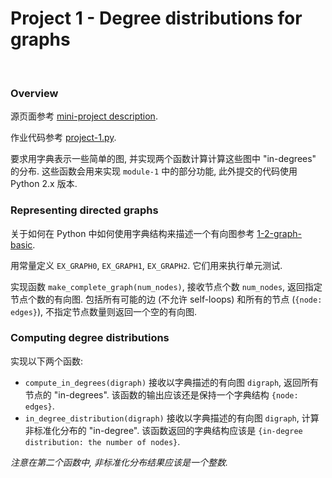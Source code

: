 # Project 1 - Degree distributions for graphs

<br>

### Overview

源页面参考 [mini-project description](https://class.coursera.org/algorithmicthink-001/wiki/graph_degree).

作业代码参考 [project-1.py]().

要求用字典表示一些简单的图, 并实现两个函数计算计算这些图中 "in-degrees" 的分布.
这些函数会用来实现 `module-1` 中的部分功能, 此外提交的代码使用 Python 2.x 版本.

### Representing directed graphs

关于如何在 Python 中如何使用字典结构来描述一个有向图参考 [1-2-graph-basic]().

用常量定义 `EX_GRAPH0`, `EX_GRAPH1`, `EX_GRAPH2`. 它们用来执行单元测试.

实现函数 `make_complete_graph(num_nodes)`, 接收节点个数 `num_nodes`, 返回指定节点个数的有向图. 包括所有可能的边 (不允许 self-loops) 和所有的节点 (`{node: edges}`),
不指定节点数量则返回一个空的有向图.

### Computing degree distributions

实现以下两个函数:

- `compute_in_degrees(digraph)` 接收以字典描述的有向图 `digraph`, 返回所有节点的 "in-degrees". 该函数的输出应该还是保持一个字典结构 `{node: edges}`.
- `in_degree_distribution(digraph)` 接收以字典描述的有向图 `digraph`, 计算非标准化分布的 "in-degree". 该函数返回的字典结构应该是 `{in-degree distribution: the number of nodes}`.

_注意在第二个函数中, 非标准化分布结果应该是一个整数._

